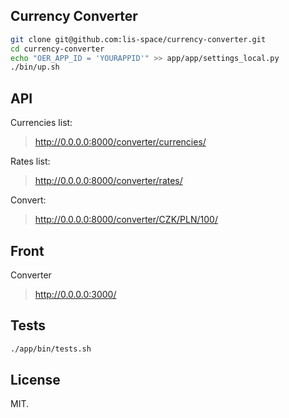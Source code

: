 ## Currency Converter

```bash
git clone git@github.com:lis-space/currency-converter.git
cd currency-converter
echo "OER_APP_ID = 'YOURAPPID'" >> app/app/settings_local.py
./bin/up.sh
```

## API

Currencies list:
> http://0.0.0.0:8000/converter/currencies/

Rates list:
> http://0.0.0.0:8000/converter/rates/

Convert:
> http://0.0.0.0:8000/converter/CZK/PLN/100/

## Front

Converter
> http://0.0.0.0:3000/

## Tests

```bash
./app/bin/tests.sh
```

## License

MIT.
